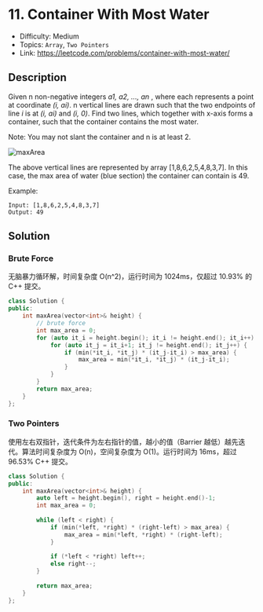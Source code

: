# 11. Container With Most Water

- Difficulty: Medium
- Topics: `Array`, `Two Pointers`
- Link: https://leetcode.com/problems/container-with-most-water/

## Description

Given n non-negative integers *a1, a2, ..., an* , where each represents a point at coordinate *(i, ai)*. n vertical lines are drawn such that the two endpoints of line *i* is at *(i, ai)* and *(i, 0)*. Find two lines, which together with x-axis forms a container, such that the container contains the most water.

Note: You may not slant the container and n is at least 2.

![maxArea](https://s3-lc-upload.s3.amazonaws.com/uploads/2018/07/17/question_11.jpg)

The above vertical lines are represented by array [1,8,6,2,5,4,8,3,7]. In this case, the max area of water (blue section) the container can contain is 49.

 

Example:

```
Input: [1,8,6,2,5,4,8,3,7]
Output: 49
```

## Solution

### Brute Force

无脑暴力循环解，时间复杂度 O(n^2)，运行时间为 1024ms，仅超过 10.93% 的 C++ 提交。

```cpp
class Solution {
public:
    int maxArea(vector<int>& height) {
        // brute force
        int max_area = 0;
        for (auto it_i = height.begin(); it_i != height.end(); it_i++) {
            for (auto it_j = it_i+1; it_j != height.end(); it_j++) {
                if (min(*it_i, *it_j) * (it_j-it_i) > max_area) {
                    max_area = min(*it_i, *it_j) * (it_j-it_i);
                }
            }
        }
        return max_area;
    }
};
```

### Two Pointers

使用左右双指针，迭代条件为左右指针的值，越小的值（Barrier 越低）越先迭代。算法时间复杂度为 O(n)，空间复杂度为 O(1)。运行时间为 16ms，超过 96.53% C++ 提交。

```cpp
class Solution {
public:
    int maxArea(vector<int>& height) {
        auto left = height.begin(), right = height.end()-1;
        int max_area = 0;
        
        while (left < right) {
            if (min(*left, *right) * (right-left) > max_area) {
                max_area = min(*left, *right) * (right-left);
            }
            
            if (*left < *right) left++;
            else right--;
        }
        
        return max_area;
    }
};
```
